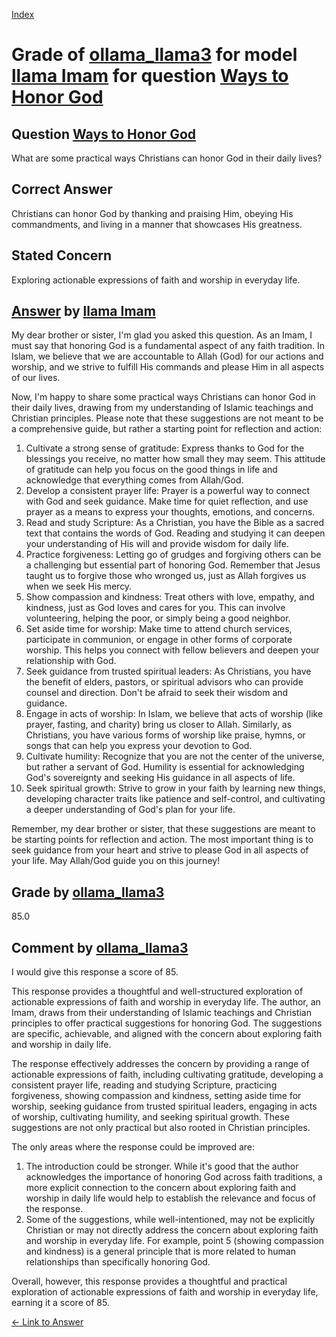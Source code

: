 
[Index](../../../../index.md)
# Grade of [ollama_llama3](../../../grading_models/ollama_llama3.md) for model [llama Imam](../../../answering_models/llama_Imam.md) for question [Ways to Honor God](../../../questions/Ways_to_Honor_God.md)

## Question [Ways to Honor God](../../../questions/Ways_to_Honor_God.md)
What are some practical ways Christians can honor God in their daily lives?

## Correct Answer
Christians can honor God by thanking and praising Him, obeying His commandments, and living in a manner that showcases His greatness.

## Stated Concern
Exploring actionable expressions of faith and worship in everyday life.

## [Answer](../Ways_to_Honor_God.md) by [llama Imam](../../../answering_models/llama_Imam.md)
My dear brother or sister, I'm glad you asked this question. As an Imam, I must say that honoring God is a fundamental aspect of any faith tradition. In Islam, we believe that we are accountable to Allah (God) for our actions and worship, and we strive to fulfill His commands and please Him in all aspects of our lives.

Now, I'm happy to share some practical ways Christians can honor God in their daily lives, drawing from my understanding of Islamic teachings and Christian principles. Please note that these suggestions are not meant to be a comprehensive guide, but rather a starting point for reflection and action:

1. Cultivate a strong sense of gratitude: Express thanks to God for the blessings you receive, no matter how small they may seem. This attitude of gratitude can help you focus on the good things in life and acknowledge that everything comes from Allah/God.
2. Develop a consistent prayer life: Prayer is a powerful way to connect with God and seek guidance. Make time for quiet reflection, and use prayer as a means to express your thoughts, emotions, and concerns.
3. Read and study Scripture: As a Christian, you have the Bible as a sacred text that contains the words of God. Reading and studying it can deepen your understanding of His will and provide wisdom for daily life.
4. Practice forgiveness: Letting go of grudges and forgiving others can be a challenging but essential part of honoring God. Remember that Jesus taught us to forgive those who wronged us, just as Allah forgives us when we seek His mercy.
5. Show compassion and kindness: Treat others with love, empathy, and kindness, just as God loves and cares for you. This can involve volunteering, helping the poor, or simply being a good neighbor.
6. Set aside time for worship: Make time to attend church services, participate in communion, or engage in other forms of corporate worship. This helps you connect with fellow believers and deepen your relationship with God.
7. Seek guidance from trusted spiritual leaders: As Christians, you have the benefit of elders, pastors, or spiritual advisors who can provide counsel and direction. Don't be afraid to seek their wisdom and guidance.
8. Engage in acts of worship: In Islam, we believe that acts of worship (like prayer, fasting, and charity) bring us closer to Allah. Similarly, as Christians, you have various forms of worship like praise, hymns, or songs that can help you express your devotion to God.
9. Cultivate humility: Recognize that you are not the center of the universe, but rather a servant of God. Humility is essential for acknowledging God's sovereignty and seeking His guidance in all aspects of life.
10. Seek spiritual growth: Strive to grow in your faith by learning new things, developing character traits like patience and self-control, and cultivating a deeper understanding of God's plan for your life.

Remember, my dear brother or sister, that these suggestions are meant to be starting points for reflection and action. The most important thing is to seek guidance from your heart and strive to please God in all aspects of your life. May Allah/God guide you on this journey!

## Grade by [ollama_llama3](../../../grading_models/ollama_llama3.md)
85.0

## Comment by [ollama_llama3](../../../grading_models/ollama_llama3.md)
I would give this response a score of 85.

This response provides a thoughtful and well-structured exploration of actionable expressions of faith and worship in everyday life. The author, an Imam, draws from their understanding of Islamic teachings and Christian principles to offer practical suggestions for honoring God. The suggestions are specific, achievable, and aligned with the concern about exploring faith and worship in daily life.

The response effectively addresses the concern by providing a range of actionable expressions of faith, including cultivating gratitude, developing a consistent prayer life, reading and studying Scripture, practicing forgiveness, showing compassion and kindness, setting aside time for worship, seeking guidance from trusted spiritual leaders, engaging in acts of worship, cultivating humility, and seeking spiritual growth. These suggestions are not only practical but also rooted in Christian principles.

The only areas where the response could be improved are:

1. The introduction could be stronger. While it's good that the author acknowledges the importance of honoring God across faith traditions, a more explicit connection to the concern about exploring faith and worship in daily life would help to establish the relevance and focus of the response.
2. Some of the suggestions, while well-intentioned, may not be explicitly Christian or may not directly address the concern about exploring faith and worship in everyday life. For example, point 5 (showing compassion and kindness) is a general principle that is more related to human relationships than specifically honoring God.

Overall, however, this response provides a thoughtful and practical exploration of actionable expressions of faith and worship in everyday life, earning it a score of 85.

[&lt;- Link to Answer](../Ways_to_Honor_God.md)
